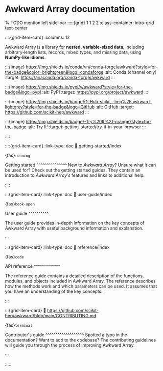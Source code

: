# Awkward Array documentation


% TODO mention left side-bar
:::::{grid} 1 1 2 2
:class-container: intro-grid text-center

::::{grid-item-card} 
:columns: 12

Awkward Array is a library for **nested, variable-sized data**, including arbitrary-length lists, records, mixed types, and missing data, using **NumPy-like idioms**.

:::{image} https://img.shields.io/conda/vn/conda-forge/awkward?style=for-the-badge&color=brightgreen&logo=condaforge
:alt: Conda (channel only)
:target: https://anaconda.org/conda-forge/awkward
:::

:::{image} https://img.shields.io/pypi/v/awkward?style=for-the-badge&logo=pypi
:alt: PyPI
:target: https://pypi.org/project/awkward
:::

:::{image} https://img.shields.io/badge/GitHub-scikit--hep%2Fawkward-lightgrey?style=for-the-badge&logo=GitHub
:alt: GitHub
:target: https://github.com/scikit-hep/awkward
:::

:::{image} https://img.shields.io/badge/-Try%20It%21-orange?style=for-the-badge
:alt: Try It!
:target: getting-started/try-it-in-your-browser
:::

::::

::::{grid-item-card} 
:link-type: doc
:link: getting-started/index

{fas}`running`

Getting started 
^^^^^^^^^^^^^^^
New to *Awkward Array*? Unsure what it can be used for? Check out the getting started guides. They contain an introduction to *Awkward Array's* features and links to additional help.
   

::::

:::{grid-item-card}
:link-type: doc
:link: user-guide/index

{fas}`book-open`

User guide
^^^^^^^^^^

The user guide provides in-depth information on the key concepts of Awkward Array with useful background information and explanation.

:::

:::{grid-item-card}
:link-type: doc
:link: reference/index

{fas}`code`

API reference
^^^^^^^^^^^^^

The reference guide contains a detailed description of the functions, modules, and objects included in Awkward Array. The reference describes how the methods work and which parameters can be used. It assumes that you have an understanding of the key concepts.

:::

:::{grid-item-card}
:link: https://github.com/scikit-hep/awkward/blob/main/CONTRIBUTING.md

{fas}`terminal`

Contributor's guide
^^^^^^^^^^^^^^^^^^^
Spotted a typo in the documentation? Want to add to the codebase? The contributing guidelines will guide you through the process of improving Awkward Array.

:::
    
:::::



